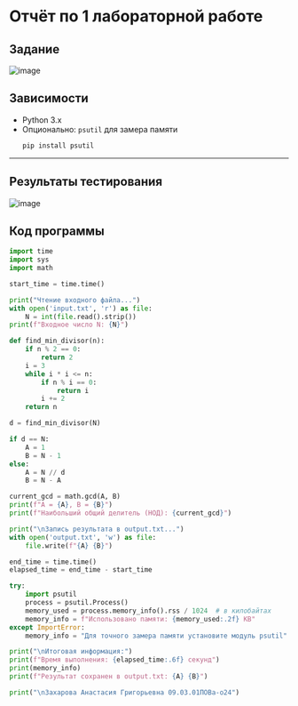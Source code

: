# Отчёт по 1 лабораторной работе

## Задание
![image](https://github.com/user-attachments/assets/d3ba1757-5a16-4cb6-ab1a-f6618ccb7450)

## Зависимости
- Python 3.x
- Опционально: `psutil` для замера памяти  
  ```bash
  pip install psutil
  ```

---

## Результаты тестирования
![image](https://github.com/user-attachments/assets/b19b4141-ae5d-4869-89e8-90a055a21c25)

## Код программы

```Python
import time
import sys
import math

start_time = time.time()

print("Чтение входного файла...")
with open('input.txt', 'r') as file:
    N = int(file.read().strip())
print(f"Входное число N: {N}")

def find_min_divisor(n):
    if n % 2 == 0:
        return 2
    i = 3
    while i * i <= n:
        if n % i == 0:
            return i
        i += 2
    return n

d = find_min_divisor(N)

if d == N:
    A = 1
    B = N - 1
else:
    A = N // d
    B = N - A

current_gcd = math.gcd(A, B)
print(f"A = {A}, B = {B}")
print(f"Наибольший общий делитель (НОД): {current_gcd}")

print("\nЗапись результата в output.txt...")
with open('output.txt', 'w') as file:
    file.write(f"{A} {B}")

end_time = time.time()
elapsed_time = end_time - start_time

try:
    import psutil
    process = psutil.Process()
    memory_used = process.memory_info().rss / 1024  # в килобайтах
    memory_info = f"Использовано памяти: {memory_used:.2f} KB"
except ImportError:
    memory_info = "Для точного замера памяти установите модуль psutil"

print("\nИтоговая информация:")
print(f"Время выполнения: {elapsed_time:.6f} секунд")
print(memory_info)
print(f"Результат сохранен в output.txt: {A} {B}")

print("\nЗахарова Анастасия Григорьевна 09.03.01ПОВа-o24")

```
